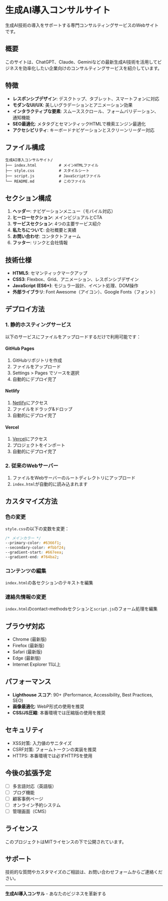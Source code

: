 # 生成AI導入コンサルサイト

生成AI技術の導入をサポートする専門コンサルティングサービスのWebサイトです。

## 概要

このサイトは、ChatGPT、Claude、Geminiなどの最新生成AI技術を活用してビジネスを効率化したい企業向けのコンサルティングサービスを紹介しています。

## 特徴

- **レスポンシブデザイン**: デスクトップ、タブレット、スマートフォンに対応
- **モダンなUI/UX**: 美しいグラデーションとアニメーション効果
- **インタラクティブな要素**: スムーススクロール、フォームバリデーション、通知機能
- **SEO最適化**: メタタグとセマンティックHTMLで検索エンジン最適化
- **アクセシビリティ**: キーボードナビゲーションとスクリーンリーダー対応

## ファイル構成

```
生成AI導入コンサルサイト/
├── index.html          # メインHTMLファイル
├── style.css           # スタイルシート
├── script.js           # JavaScriptファイル
└── README.md           # このファイル
```

## セクション構成

1. **ヘッダー**: ナビゲーションメニュー（モバイル対応）
2. **ヒーローセクション**: メインビジュアルとCTA
3. **サービスセクション**: 4つの主要サービス紹介
4. **私たちについて**: 会社概要と実績
5. **お問い合わせ**: コンタクトフォーム
6. **フッター**: リンクと会社情報

## 技術仕様

- **HTML5**: セマンティックマークアップ
- **CSS3**: Flexbox、Grid、アニメーション、レスポンシブデザイン
- **JavaScript (ES6+)**: モジュラー設計、イベント処理、DOM操作
- **外部ライブラリ**: Font Awesome（アイコン）、Google Fonts（フォント）

## デプロイ方法

### 1. 静的ホスティングサービス

以下のサービスにファイルをアップロードするだけで利用可能です：

#### GitHub Pages
1. GitHubリポジトリを作成
2. ファイルをアップロード
3. Settings > Pages でソースを選択
4. 自動的にデプロイ完了

#### Netlify
1. [Netlify](https://netlify.com)にアクセス
2. ファイルをドラッグ&ドロップ
3. 自動的にデプロイ完了

#### Vercel
1. [Vercel](https://vercel.com)にアクセス
2. プロジェクトをインポート
3. 自動的にデプロイ完了

### 2. 従来のWebサーバー

1. ファイルをWebサーバーのルートディレクトリにアップロード
2. `index.html`が自動的に読み込まれます

## カスタマイズ方法

### 色の変更
`style.css`の以下の変数を変更：
```css
/* メインカラー */
--primary-color: #6366f1;
--secondary-color: #fbbf24;
--gradient-start: #667eea;
--gradient-end: #764ba2;
```

### コンテンツの編集
`index.html`の各セクションのテキストを編集

### 連絡先情報の変更
`index.html`のcontact-methodsセクションと`script.js`のフォーム処理を編集

## ブラウザ対応

- Chrome (最新版)
- Firefox (最新版)
- Safari (最新版)
- Edge (最新版)
- Internet Explorer 11以上

## パフォーマンス

- **Lighthouse スコア**: 90+ (Performance, Accessibility, Best Practices, SEO)
- **画像最適化**: WebP形式の使用を推奨
- **CSS/JS圧縮**: 本番環境では圧縮版の使用を推奨

## セキュリティ

- XSS対策: 入力値のサニタイズ
- CSRF対策: フォームトークンの実装を推奨
- HTTPS: 本番環境では必ずHTTPSを使用

## 今後の拡張予定

- [ ] 多言語対応（英語版）
- [ ] ブログ機能
- [ ] 顧客事例ページ
- [ ] オンライン予約システム
- [ ] 管理画面（CMS）

## ライセンス

このプロジェクトはMITライセンスの下で公開されています。

## サポート

技術的な質問やカスタマイズのご相談は、お問い合わせフォームからご連絡ください。

---

**生成AI導入コンサル** - あなたのビジネスを革新する


